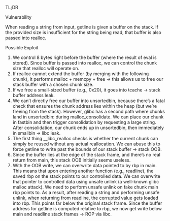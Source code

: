 TL;DR

Vulnerability

When reading a string from input, getline is given a buffer on the stack. If the provided size is insufficient for the string being read, that buffer is also passed into realloc.

Possible Exploit

1. We control 8 bytes right before the buffer (where the result of eval is stored). Since buffer is passed into realloc, we can control the chunk size that realloc will operate on.
2. If realloc cannot extend the buffer (by merging with the following chunk), it performs malloc + memcpy + free → this allows us to free our stack buffer with a chosen chunk size.
3. If we free a small-sized buffer (e.g., 0x20), it goes into tcache → stack buffer address leak.
4. We can’t directly free our buffer into unsortedbin, because there’s a fatal check that ensures the chunk address lies within the heap (but we’re freeing from the stack). However, glibc has a second path where chunks land in unsortedbin: during malloc_consolidate. We can place our chunk in fastbin and then trigger consolidation by requesting a large string. After consolidation, our chunk ends up in unsortedbin, then immediately in smallbin → libc leak.
5. The first thing __libc_realloc checks is whether the current chunk can simply be reused without any actual reallocation. We can abuse this to force getline to write past the bounds of our stack buffer → stack OOB.
6. Since the buffer lies at the edge of the stack frame, and there’s no real return from main, this stack OOB initially seems useless.
7. With the OOB write, we can overwrite data pointed to by rbp in main. This means that upon entering another function (e.g., readline), the saved rbp on the stack points to our controlled data. We can overwrite that pointer to controlled data using unsafe unlink (a well-known glibc malloc attack). We need to perform unsafe unlink on fake chunk main rbp points to. As a result, after reading a string and performing unsafe unlink, when returning from readline, the corrupted value gets loaded into rbp. This points far below the original stack frame. Since the buffer address for getline is computed relative to rbp, we now get write below main and readline stack frames → ROP via libc.
